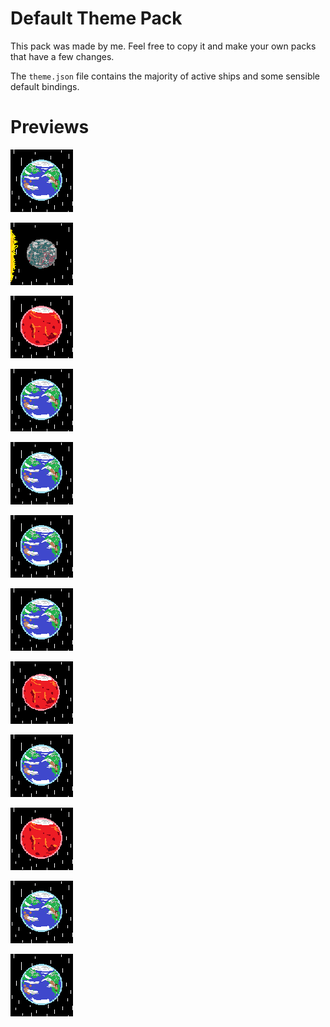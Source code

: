 # Default Theme Pack

This pack was made by me. Feel free to copy it and make your own packs that have a few changes.

The `theme.json` file contains the majority of active ships and some sensible default bindings.

# Previews

![Sun](./Sun.png)

![Mercury](./Mercury.png)

![Venus](./Venus.png)

![Earth](./Earth.png)

![Telescope](./Telescope.png)

![Moon](./Moon.png)

![Asteroids](./Asteroids.png)

![Mars](./Mars.png)

![MarsSurface](./MarsSurface.png)

![Jupiter](./Jupiter.png)

![DeepProbe](./DeepProbe.png)

![Special](./Special.png)